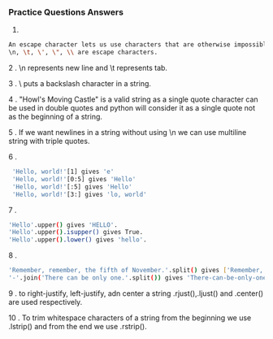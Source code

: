 ### Practice Questions Answers

1.
 ``` bash 
An escape character lets us use characters that are otherwise impossible to put into a string.
\n, \t, \', \", \\ are escape characters.
```

2 . \n represents new line and \t represents tab.

3 . \\ puts a backslash character in a string.

4 . "Howl's Moving Castle" is a valid string as a single quote character can be used in double quotes 
and python will consider it as a single quote not as the beginning of a string.

5 . If we want newlines in a string without using \n we can use multiline string with triple quotes.

6 . 
``` bash
 'Hello, world!'[1] gives 'e'
 'Hello, world!'[0:5] gives 'Hello'
 'Hello, world!'[:5] gives 'Hello'
 'Hello, world!'[3:] gives 'lo, world'
```

7 . 
``` bash
'Hello'.upper() gives 'HELLO'.
'Hello'.upper().isupper() gives True.
'Hello'.upper().lower() gives 'hello'.
```

8 . 
``` bash
'Remember, remember, the fifth of November.'.split() gives ['Remember,','remember,','the','fifth','of','November.'].
'-'.join('There can be only one.'.split()) gives 'There-can-be-only-one.'
```

9 . to right-justify, left-justify, adn center a string .rjust(),.ljust() and .center() are used respectively.

10 . To trim whitespace characters of a string from the beginning we use .lstrip() and from the end we use .rstrip().
